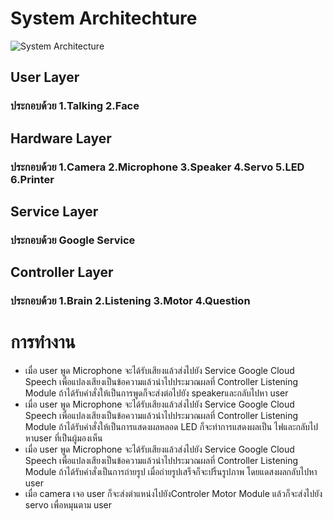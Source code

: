 # System Architechture
![System Architecture](https://user-images.githubusercontent.com/46487715/110530814-73312e80-814d-11eb-8921-5c0c2cb3b4b4.png)
## User Layer  
 ### ประกอบด้วย 1.Talking 2.Face  
## Hardware Layer
 ### ประกอบด้วย 1.Camera 2.Microphone 3.Speaker 4.Servo 5.LED 6.Printer  
## Service Layer  
 ### ประกอบด้วย Google Service  
## Controller Layer  
 ### ประกอบด้วย 1.Brain 2.Listening 3.Motor 4.Question
 
 # การทำงาน  
 - เมื่อ user พูด Microphone จะได้รับเสียงแล้วส่งไปยัง Service Google Cloud Speech เพื่อแปลงเสียงเป็นข้อความแล้วนำไปประมวณผลที่ Controller Listening Module ถ้าได้รับคำสั่งให้เป็นการพูดก็จะส่งต่อไปยัง speakerและกลับไปหา user
 - เมื่อ user พูด Microphone จะได้รับเสียงแล้วส่งไปยัง Service Google Cloud Speech เพื่อแปลงเสียงเป็นข้อความแล้วนำไปประมวณผลที่ Controller Listening Module ถ้าได้รับคำสั่งให้เป็นการแสดงผลหลอด LED ก็จะทำการแสดงผลเป็น ไฟและกลับไปหาuser ที่เป็นผู้มองเห็น
 - เมื่อ user พูด Microphone จะได้รับเสียงแล้วส่งไปยัง Service Google Cloud Speech เพื่อแปลงเสียงเป็นข้อความแล้วนำไปประมวณผลที่ Controller Listening Module ถ้าได้รับคำสั่งเป็นการถ่ายรูป เมื่อถ่ายรูปเสร็จก็จะปริ้นรูปภาพ โดยแดสงผลกลับไปหา user
 - เมื่อ camera เจอ user ก็จะส่งตำแหน่งไปยังControler Motor Module แล้วก็จะส่งไปยัง servo เพื่อหมุนตาม user

